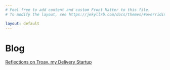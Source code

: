 ```yaml
---
# Feel free to add content and custom Front Matter to this file.
# To modify the layout, see https://jekyllrb.com/docs/themes/#overriding-theme-defaults

layout: default
---
```


# Blog

[Reflections on Troav, my Delivery Startup](http://harshalsingh.com/troav)

